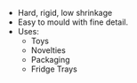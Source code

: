 - Hard, rigid, low shrinkage
- Easy to mould with fine detail.
- Uses:
	- Toys
	- Novelties
	- Packaging
	- Fridge Trays